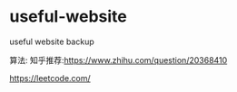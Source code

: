 # useful-website
useful website backup

算法:
  知乎推荐:https://www.zhihu.com/question/20368410
  
  https://leetcode.com/
  
  
